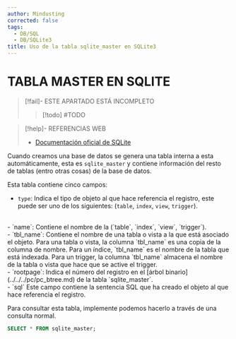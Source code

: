 ```yaml
---
author: Mindusting
corrected: false
tags:
  - DB/SQL
  - DB/SQLite3
title: Uso de la tabla sqlite_master en SQLite3
---
```


# TABLA MASTER EN SQLITE

> [!fail]- ESTE APARTADO ESTÁ INCOMPLETO
> > [!todo] #TODO

> [!help]- REFERENCIAS WEB
> - [Documentación oficial de SQLite](https://www.sqlite.org/schematab.html)

Cuando creamos una base de datos se genera una tabla interna a esta automáticamente, esta es `sqlite_master` y contiene información del resto de tablas (entro otras cosas) de la base de datos.

Esta tabla contiene cinco campos:

- `type`:
    Indica el tipo de objeto al que hace referencia el registro, este puede ser uno de los siguientes: (`table`, `index`, `view`, `trigger`).
<br>
- `name`:
    Contiene el nombre de la (`table`, `index`, `view`, `trigger`).
<br>
- `tbl_name`:
    Contiene el nombre de una tabla o vista a la que está asociado el objeto. Para una tabla o vista, la columna `tbl_name` es una copia de la columna de nombre. Para un índice, `tbl_name` es el nombre de la tabla que está indexada. Para un trigger, la columna `tbl_name` almacena el nombre de la tabla o vista que hace que se active el trigger.
<br>
- `rootpage`:
    Indica el número del registro en el [árbol binario](../../../pc/pc_btree.md) de la tabla `sqlite_master`.
<br>
- `sql`
    Este campo contiene la sentencia SQL que ha creado el objeto al que hace referencia el registro.

Para consultar esta tabla, implemente podemos hacerlo a través de una consulta normal.

```sql
SELECT * FROM sqlite_master;
```
